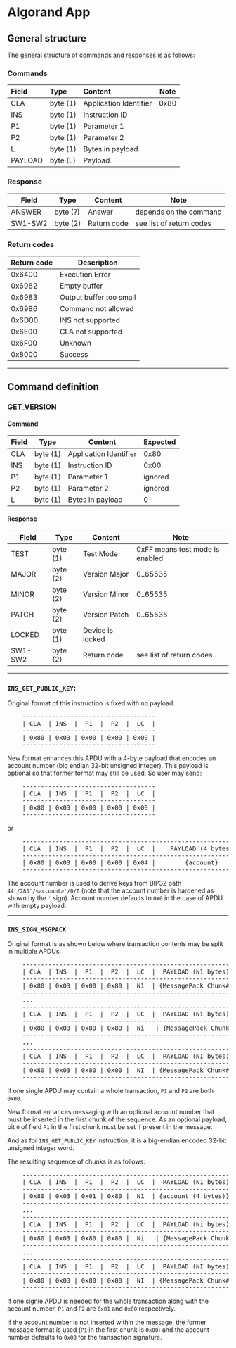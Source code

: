 # Algorand App

## General structure

The general structure of commands and responses is as follows:

### Commands

| Field   | Type     | Content                | Note |
| :------ | :------- | :--------------------- | ---- |
| CLA     | byte (1) | Application Identifier | 0x80 |
| INS     | byte (1) | Instruction ID         |      |
| P1      | byte (1) | Parameter 1            |      |
| P2      | byte (1) | Parameter 2            |      |
| L       | byte (1) | Bytes in payload       |      |
| PAYLOAD | byte (L) | Payload                |      |

### Response

| Field   | Type     | Content     | Note                     |
| ------- | -------- | ----------- | ------------------------ |
| ANSWER  | byte (?) | Answer      | depends on the command   |
| SW1-SW2 | byte (2) | Return code | see list of return codes |

### Return codes

| Return code | Description             |
| ----------- | ----------------------- |
| 0x6400      | Execution Error         |
| 0x6982      | Empty buffer            |
| 0x6983      | Output buffer too small |
| 0x6986      | Command not allowed     |
| 0x6D00      | INS not supported       |
| 0x6E00      | CLA not supported       |
| 0x6F00      | Unknown                 |
| 0x8000      | Success                 |

---

## Command definition

### GET_VERSION

#### Command

| Field | Type     | Content                | Expected |
| ----- | -------- | ---------------------- | -------- |
| CLA   | byte (1) | Application Identifier | 0x80     |
| INS   | byte (1) | Instruction ID         | 0x00     |
| P1    | byte (1) | Parameter 1            | ignored  |
| P2    | byte (1) | Parameter 2            | ignored  |
| L     | byte (1) | Bytes in payload       | 0        |

#### Response

| Field   | Type     | Content          | Note                            |
| ------- | -------- | ---------------- | ------------------------------- |
| TEST    | byte (1) | Test Mode        | 0xFF means test mode is enabled |
| MAJOR   | byte (2) | Version Major    | 0..65535                        |
| MINOR   | byte (2) | Version Minor    | 0..65535                        |
| PATCH   | byte (2) | Version Patch    | 0..65535                        |
| LOCKED  | byte (1) | Device is locked |                                 |
| SW1-SW2 | byte (2) | Return code      | see list of return codes        |

---

### `INS_GET_PUBLIC_KEY`:

Original format of this instruction is fixed with no payload.
<pre>
    ------------------------------------
    | CLA  | INS  |  P1  |  P2  |  LC  |
    ------------------------------------
    | 0x80 | 0x03 | 0x00 | 0x00 | 0x00 |
    ------------------------------------
</pre>

New format enhances this APDU with a 4-byte payload that encodes an account number (big endian 32-bit unsigned integer).
This payload is optional so that former format may still be used. So user may send:
<pre>
    ------------------------------------
    | CLA  | INS  |  P1  |  P2  |  LC  |
    ------------------------------------
    | 0x80 | 0x03 | 0x00 | 0x00 | 0x00 |
    ------------------------------------
</pre>
or
<pre>
    ----------------------------------------------------------------
    | CLA  | INS  |  P1  |  P2  |  LC  |    PAYLOAD (4 bytes)      |
    ----------------------------------------------------------------
    | 0x80 | 0x03 | 0x00 | 0x00 | 0x04 |        {account}          |
    ----------------------------------------------------------------
</pre>

The account number is used to derive keys from BIP32 path `44'/283'/<account>'/0/0`
(note that the account number is hardened as shown by the `'` sign). Account number defaults
to `0x0` in the case of APDU with empty payload.

---

### `INS_SIGN_MSGPACK`

Original format is as shown below where transaction contents may be split in multiple APDUs:
<pre>
    ------------------------------------------------------------------------ - - -
    | CLA  | INS  |  P1  |  P2  |  LC  |  PAYLOAD (N1 bytes)
    ------------------------------------------------------------------------ - - -
    | 0x80 | 0x03 | 0x00 | 0x80 |  N1  | {MessagePack Chunk#1}
    ------------------------------------------------------------------------ - - -
    ...
    ------------------------------------------------------------------------ - - -
    | CLA  | INS  |  P1  |  P2  |  LC  |  PAYLOAD (Ni bytes)
    ------------------------------------------------------------------------ - - -
    | 0x80 | 0x03 | 0x80 | 0x80 |  Ni   | {MessagePack Chunk#i}
    ------------------------------------------------------------------------ - - -
    ...
    ------------------------------------------------------------------------ - - -
    | CLA  | INS  |  P1  |  P2  |  LC  |  PAYLOAD (NI bytes)
    ------------------------------------------------------------------------ - - -
    | 0x80 | 0x03 | 0x80 | 0x00 |  NI  | {MessagePack Chunk#I}
    ------------------------------------------------------------------------ - - -
</pre>
If one single APDU may contain a whole transaction, `P1` and `P2` are both `0x00`.

New format enhances messaging with an optional account number that must be inserted
in the first chunk of the sequence. As an optional payload, bit `0` of field `P1` in
the first chunk must be set if present in the message.

And as for `INS_GET_PUBLIC_KEY` instruction, it is a big-endian encoded 32-bit
unsigned integer word.

The resulting sequence of chunks is as follows:
<pre>
    ------------------------------------------------------------------------ - - -
    | CLA  | INS  |  P1  |  P2  |  LC  |  PAYLOAD (N1 bytes)
    ------------------------------------------------------------------------ - - -
    | 0x80 | 0x03 | 0x01 | 0x80 |  N1  | {account (4 bytes)} + {MessagePack Chunk#1 (N1 - 4 bytes)}
    ------------------------------------------------------------------------ - - -
    ...
    ------------------------------------------------------------------------ - - -
    | CLA  | INS  |  P1  |  P2  |  LC  |  PAYLOAD (Ni bytes)
    ------------------------------------------------------------------------ - - -
    | 0x80 | 0x03 | 0x80 | 0x80 |  Ni   | {MessagePack Chunk#i}
    ------------------------------------------------------------------------ - - -
    ...
    ------------------------------------------------------------------------ - - -
    | CLA  | INS  |  P1  |  P2  |  LC  |  PAYLOAD (NI bytes)
    ------------------------------------------------------------------------ - - -
    | 0x80 | 0x03 | 0x80 | 0x00 |  NI  | {MessagePack Chunk#I}
    ------------------------------------------------------------------------ - - -
</pre>
If one signle APDU is needed for the whole transaction along with the account number,
`P1` and `P2` are `0x01` and `0x00` respectively.

If the account number is not inserted within the message, the former message format is used
(`P1` in the first chunk is `0x00`) and the account number defaults to `0x00` for the transaction
signature.

